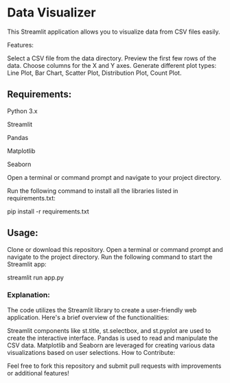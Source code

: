 # Data Visualizer

This Streamlit application allows you to visualize data from CSV files easily.

Features:

Select a CSV file from the data directory.
Preview the first few rows of the data.
Choose columns for the X and Y axes.
Generate different plot types: Line Plot, Bar Chart, Scatter Plot, Distribution Plot, Count Plot.

## Requirements:
Python 3.x

Streamlit

Pandas

Matplotlib

Seaborn

Open a terminal or command prompt and navigate to your project directory.

Run the following command to install all the libraries listed in requirements.txt:

pip install -r requirements.txt


## Usage:
Clone or download this repository.
Open a terminal or command prompt and navigate to the project directory.
Run the following command to start the Streamlit app:

streamlit run app.py

### Explanation:

The code utilizes the Streamlit library to create a user-friendly web application. Here's a brief overview of the functionalities:

Streamlit components like st.title, st.selectbox, and st.pyplot are used to create the interactive interface.
Pandas is used to read and manipulate the CSV data.
Matplotlib and Seaborn are leveraged for creating various data visualizations based on user selections.
How to Contribute:

Feel free to fork this repository and submit pull requests with improvements or additional features!
